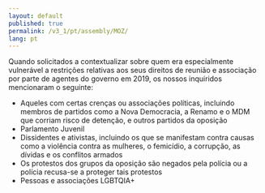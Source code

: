 ```yaml
---
layout: default
published: true
permalink: /v3_1/pt/assembly/MOZ/
lang: pt
---
```


Quando solicitados a contextualizar sobre quem era especialmente vulnerável a restrições relativas aos seus direitos de reunião e associação por parte de agentes do governo em 2019, os nossos inquiridos mencionaram o seguinte:

-	Aqueles com certas crenças ou associações políticas, incluindo membros de partidos como a Nova Democracia, a Renamo e o MDM que corriam risco de detenção, e outros partidos da oposição
-	Parlamento Juvenil
-	Dissidentes e ativistas, incluindo os que se manifestam contra causas como a violência contra as mulheres, o femicídio, a corrupção, as dívidas e os conflitos armados
-	Os protestos dos grupos da oposição são negados pela polícia ou a polícia recusa-se a proteger tais protestos
-	Pessoas e associações LGBTQIA+
